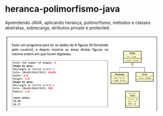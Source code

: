 # heranca-polimorfismo-java

Aprendendo JAVA, aplicando herança, polimorfismo, métodos e classes abstratas, sobrecarga, atributos private e protected.

<p align="center">
<img src=".github/image1.PNG" width="800" />
</p>
